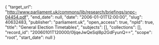 {
  "target_url": "http://www.parliament.uk/commons/lib/research/briefings/snpc-04454.pdf", 
  "end_date": null, 
  "date": "2006-01-01T12:00:00", 
  "slug": 40632483, 
  "publisher": "parliament.uk", 
  "open_access": true, 
  "npld": true, 
  "title": "General Election Timetables", 
  "subjects": [], 
  "collections": [], 
  "record_id": "20060101T120000/0ljqeJwQeSql8p2GdFyunQ==", 
  "scope": "root", 
  "start_date": null
}

